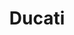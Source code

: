 ---
ee_id: '4407'
site: '1'
type: '2'
long_id: 2014-015 Ducati
url: 2014-015-ducati
year: '2014'
medium: Pen and high-lighter on paper
commission:
add_credit:
dims: 16 x 22in
pitch:
ps:
live_url:
related:
title: Ducati
youtube:
imgs: ducati-2014-015-full-database-ICA-London_1.jpg
subheading:
year2: '2014'
download:
add_credits:
related_code:
! '':
layout: things-i-made
---